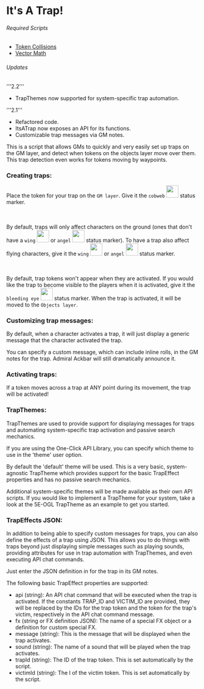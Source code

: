 # It's A Trap!

###### Required Scripts
* [Token Collisions](https://github.com/Roll20/roll20-api-scripts/tree/master/Token%20Collisions)
* [Vector Math](https://github.com/Roll20/roll20-api-scripts/tree/master/Vector%20Math)

###### Updates
'''2.2'''
* TrapThemes now supported for system-specific trap automation.

'''2.1'''
* Refactored code.
* ItsATrap now exposes an API for its functions.
* Customizable trap messages via GM notes.

This is a script that allows GMs to quickly and very easily set up traps on
the GM layer, and detect when tokens on the objects layer move over them. This
trap detection even works for tokens moving by waypoints.

### Creating traps:

Place the token for your trap on the ```GM layer```. Give it the ```cobweb``` <img src="http://game-icons.net/icons/lorc/originals/png/cobweb.png" width="32"> status marker.

<br/><br/>
By default, traps will only affect characters on the ground (ones that don't
have a ```wing``` <img src="http://game-icons.net/icons/lorc/originals/png/fluffy-wing.png" width="32"> or ```angel``` <img src="http://game-icons.net/icons/lorc/originals/png/angel-outfit.png" width="32"> status marker). To have a trap also affect flying
characters, give it the ```wing``` <img src="http://game-icons.net/icons/lorc/originals/png/fluffy-wing.png" width="32"> or ```angel``` <img src="http://game-icons.net/icons/lorc/originals/png/angel-outfit.png" width="32"> status marker.

<br/><br/>
By default, trap tokens won't appear when they are activated. If you would
like the trap to become visible to the players when it is activated, give it
the ```bleeding eye``` <img src="http://game-icons.net/icons/lorc/originals/png/bleeding-eye.png" width="32"> status marker. When the trap is activated, it will be moved to the ```Objects layer```.

### Customizing trap messages:

By default, when a character activates a trap, it will just display a
generic message that the character activated the trap.

You can specify a custom message, which can include inline
rolls, in the GM notes for the trap. Admiral Ackbar will still dramatically
announce it.

### Activating traps:

If a token moves across a trap at ANY point during its movement, the trap will
be activated!

### TrapThemes:

TrapThemes are used to provide support for displaying messages for traps and
automating system-specific trap activation and passive search mechanics.

If you are using the One-Click API Library, you can specify which theme to use
in the 'theme' user option.

By default the 'default' theme will be used. This is a very basic,
system-agnostic TrapTheme which provides support for the basic TrapEffect properties
and has no passive search mechanics.

Additional system-specific themes will be made available as their own API scripts.
If you would like to implement a TrapTheme for your system, take a look at the
5E-OGL TrapTheme as an example to get you started.

### TrapEffects JSON:

In addition to being able to specify custom messages for traps, you can also define
the effects of a trap using JSON. This allows you to do things with traps beyond
just displaying simple messages such as playing sounds, providing attributes
for use in trap automation with TrapThemes, and even executing API chat commands.

Just enter the JSON definition in for the trap in its GM notes.

The following basic TrapEffect properties are supported:
* api (string): An API chat command that will be executed when the trap is activated. If the constants TRAP_ID and VICTIM_ID are provided, they will be replaced by the IDs for the trap token and the token for the trap's victim, respectively in the API chat command message.
* fx (string or FX definition JSON): The name of a special FX object or a definition for custom special FX.
* message (string): This is the message that will be displayed when the trap activates.
* sound (string): The name of a sound that will be played when the trap activates.
* trapId (string): The ID of the trap token. This is set automatically by the script.
* victimId (string): The I of the victim token. This is set automatically by the script.
